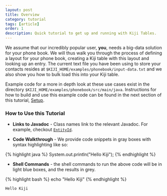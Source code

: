 ```yaml
---
layout: post
title: Overview
category: tutorial
tags: [article]
order: 1
description: Quick tutorial to get up and running with Kiji Tables.
---
```


We assume that our incredibly popular user, **you**, needs a big-data solution
for your phone book. We will thus walk you through the process of defining a
layout for your phone book, creating a Kiji table with this layout and looking
up an entry. The current text file you have been using to store your contacts
resides at `$KIJI_HOME/examples/phonebook/input-data.txt` and we also show you how
to bulk load this into your Kiji table.

Example code for a more in depth look at these use cases exist in the directory
`$KIJI_HOME/examples/phonebook/src/main/java`.  Instructions for how to build and use this
example code can be found in the next section of this tutorial,
[Setup]({{site.tutorial_url}}phonebook-setup).

### How to Use this Tutorial

* **Links to Javadoc** - Class names link to the relevant Javadoc. For example, checkout
[`EntityId`]({{site.api_url}}EntityId.html).

* **Code Walkthrough** - We provide code snippets in gray boxes with syntax highlighting like so:

{% highlight java %}
System.out.println("Hello Kiji");
{% endhighlight %}

* **Shell Commands** - the shell commands to run the above code will be in light blue boxes, and the results in grey.

<div class="userinput">
{% highlight bash %}
echo "Hello Kiji"
{% endhighlight %}
</div>

    Hello Kiji
